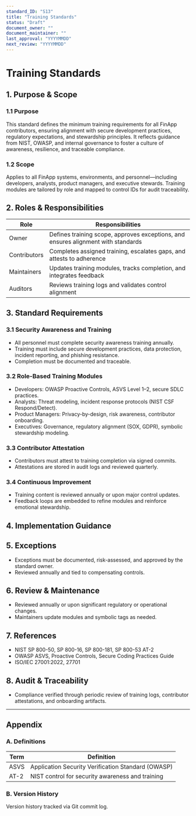 ```yaml
---
standard_ID: "S13"
title: "Training Standards"
status: "Draft"
document_owner: ""
document_maintainer: ""
last_approval: "YYYYMMDD"
next_review: "YYYYMMDD"
---
```


# Training Standards

## 1. Purpose & Scope

### 1.1 Purpose
This standard defines the minimum training requirements for all FinApp contributors, ensuring alignment with secure development practices, regulatory expectations, and stewardship principles. It reflects guidance from NIST, OWASP, and internal governance to foster a culture of awareness, resilience, and traceable compliance.

### 1.2 Scope
Applies to all FinApp systems, environments, and personnel—including developers, analysts, product managers, and executive stewards. Training modules are tailored by role and mapped to control IDs for audit traceability.

## 2. Roles & Responsibilities

| Role              | Responsibilities                                                                 |
|-------------------|----------------------------------------------------------------------------------|
| Owner             | Defines training scope, approves exceptions, and ensures alignment with standards |
| Contributors      | Completes assigned training, escalates gaps, and attests to adherence             |
| Maintainers       | Updates training modules, tracks completion, and integrates feedback              |
| Auditors          | Reviews training logs and validates control alignment                             |

## 3. Standard Requirements

### 3.1 Security Awareness and Training
- All personnel must complete security awareness training annually.
- Training must include secure development practices, data protection, incident reporting, and phishing resistance.
- Completion must be documented and traceable.

### 3.2 Role-Based Training Modules
- Developers: OWASP Proactive Controls, ASVS Level 1–2, secure SDLC practices.
- Analysts: Threat modeling, incident response protocols (NIST CSF Respond/Detect).
- Product Managers: Privacy-by-design, risk awareness, contributor onboarding.
- Executives: Governance, regulatory alignment (SOX, GDPR), symbolic stewardship modeling.

### 3.3 Contributor Attestation
- Contributors must attest to training completion via signed commits.
- Attestations are stored in audit logs and reviewed quarterly.

### 3.4 Continuous Improvement
- Training content is reviewed annually or upon major control updates.
- Feedback loops are embedded to refine modules and reinforce emotional stewardship.

## 4. Implementation Guidance

## 5. Exceptions
- Exceptions must be documented, risk-assessed, and approved by the standard owner.
- Reviewed annually and tied to compensating controls.

## 6. Review & Maintenance
- Reviewed annually or upon significant regulatory or operational changes.
- Maintainers update modules and symbolic tags as needed.

## 7. References
- NIST SP 800-50, SP 800-16, SP 800-181, SP 800-53 AT-2
- OWASP ASVS, Proactive Controls, Secure Coding Practices Guide
- ISO/IEC 27001:2022, 27701

## 8. Audit & Traceability
- Compliance verified through periodic review of training logs, contributor attestations, and onboarding artifacts.

---

## Appendix

### A. Definitions

| Term              | Definition                                                                 |
|-------------------|----------------------------------------------------------------------------|
| ASVS              | Application Security Verification Standard (OWASP)                         |
| AT-2              | NIST control for security awareness and training                           |

### B. Version History
Version history tracked via Git commit log.

